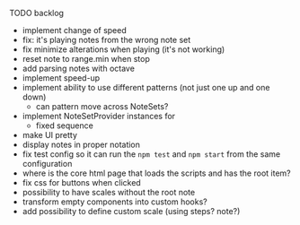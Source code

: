 TODO backlog
* implement change of speed
* fix: it's playing notes from the wrong note set
* fix minimize alterations when playing (it's not working)
* reset note to range.min when stop
* add parsing notes with octave
* implement speed-up
* implement ability to use different patterns (not just one up and one down)
  * can pattern move across NoteSets? 
* implement NoteSetProvider instances for
  * fixed sequence
* make UI pretty
* display notes in proper notation
* fix test config so it can run the `npm test` and `npm start` from the same configuration
* where is the core html page that loads the scripts and has the root item?
* fix css for buttons when clicked
* possibility to have scales without the root note
* transform empty components into custom hooks?
* add possibility to define custom scale (using steps? note?)